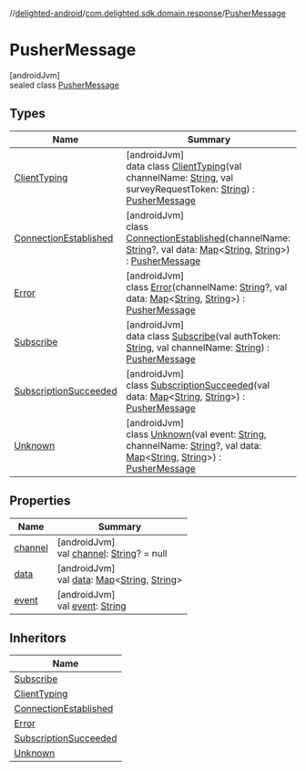 //[delighted-android](../../../index.md)/[com.delighted.sdk.domain.response](../index.md)/[PusherMessage](index.md)

# PusherMessage

[androidJvm]\
sealed class [PusherMessage](index.md)

## Types

| Name | Summary |
|---|---|
| [ClientTyping](-client-typing/index.md) | [androidJvm]<br>data class [ClientTyping](-client-typing/index.md)(val channelName: [String](https://kotlinlang.org/api/latest/jvm/stdlib/kotlin/-string/index.html), val surveyRequestToken: [String](https://kotlinlang.org/api/latest/jvm/stdlib/kotlin/-string/index.html)) : [PusherMessage](index.md) |
| [ConnectionEstablished](-connection-established/index.md) | [androidJvm]<br>class [ConnectionEstablished](-connection-established/index.md)(channelName: [String](https://kotlinlang.org/api/latest/jvm/stdlib/kotlin/-string/index.html)?, val data: [Map](https://kotlinlang.org/api/latest/jvm/stdlib/kotlin.collections/-map/index.html)&lt;[String](https://kotlinlang.org/api/latest/jvm/stdlib/kotlin/-string/index.html), [String](https://kotlinlang.org/api/latest/jvm/stdlib/kotlin/-string/index.html)&gt;) : [PusherMessage](index.md) |
| [Error](-error/index.md) | [androidJvm]<br>class [Error](-error/index.md)(channelName: [String](https://kotlinlang.org/api/latest/jvm/stdlib/kotlin/-string/index.html)?, val data: [Map](https://kotlinlang.org/api/latest/jvm/stdlib/kotlin.collections/-map/index.html)&lt;[String](https://kotlinlang.org/api/latest/jvm/stdlib/kotlin/-string/index.html), [String](https://kotlinlang.org/api/latest/jvm/stdlib/kotlin/-string/index.html)&gt;) : [PusherMessage](index.md) |
| [Subscribe](-subscribe/index.md) | [androidJvm]<br>data class [Subscribe](-subscribe/index.md)(val authToken: [String](https://kotlinlang.org/api/latest/jvm/stdlib/kotlin/-string/index.html), val channelName: [String](https://kotlinlang.org/api/latest/jvm/stdlib/kotlin/-string/index.html)) : [PusherMessage](index.md) |
| [SubscriptionSucceeded](-subscription-succeeded/index.md) | [androidJvm]<br>class [SubscriptionSucceeded](-subscription-succeeded/index.md)(val data: [Map](https://kotlinlang.org/api/latest/jvm/stdlib/kotlin.collections/-map/index.html)&lt;[String](https://kotlinlang.org/api/latest/jvm/stdlib/kotlin/-string/index.html), [String](https://kotlinlang.org/api/latest/jvm/stdlib/kotlin/-string/index.html)&gt;) : [PusherMessage](index.md) |
| [Unknown](-unknown/index.md) | [androidJvm]<br>class [Unknown](-unknown/index.md)(val event: [String](https://kotlinlang.org/api/latest/jvm/stdlib/kotlin/-string/index.html), channelName: [String](https://kotlinlang.org/api/latest/jvm/stdlib/kotlin/-string/index.html)?, val data: [Map](https://kotlinlang.org/api/latest/jvm/stdlib/kotlin.collections/-map/index.html)&lt;[String](https://kotlinlang.org/api/latest/jvm/stdlib/kotlin/-string/index.html), [String](https://kotlinlang.org/api/latest/jvm/stdlib/kotlin/-string/index.html)&gt;) : [PusherMessage](index.md) |

## Properties

| Name | Summary |
|---|---|
| [channel](channel.md) | [androidJvm]<br>val [channel](channel.md): [String](https://kotlinlang.org/api/latest/jvm/stdlib/kotlin/-string/index.html)? = null |
| [data](data.md) | [androidJvm]<br>val [data](data.md): [Map](https://kotlinlang.org/api/latest/jvm/stdlib/kotlin.collections/-map/index.html)&lt;[String](https://kotlinlang.org/api/latest/jvm/stdlib/kotlin/-string/index.html), [String](https://kotlinlang.org/api/latest/jvm/stdlib/kotlin/-string/index.html)&gt; |
| [event](event.md) | [androidJvm]<br>val [event](event.md): [String](https://kotlinlang.org/api/latest/jvm/stdlib/kotlin/-string/index.html) |

## Inheritors

| Name |
|---|
| [Subscribe](-subscribe/index.md) |
| [ClientTyping](-client-typing/index.md) |
| [ConnectionEstablished](-connection-established/index.md) |
| [Error](-error/index.md) |
| [SubscriptionSucceeded](-subscription-succeeded/index.md) |
| [Unknown](-unknown/index.md) |

